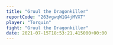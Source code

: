 ```yaml
---
title: "Gruul the Dragonkiller"
reportCode: "263vgwqW1G4jMVXT"
player: "Torquin"
fight: "Gruul the Dragonkiller"
date: 2021-07-15T18:53:21.415000+00:00
---
```

